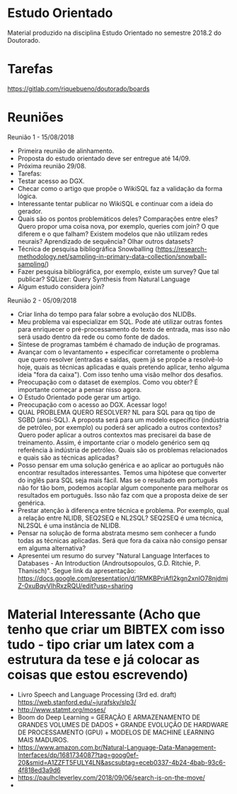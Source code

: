 # Estudo Orientado

Material produzido na disciplina Estudo Orientado no semestre 2018.2 do Doutorado.

# Tarefas
https://gitlab.com/riquebueno/doutorado/boards

# Reuniões
Reunião 1 - 15/08/2018
- Primeira reunião de alinhamento.
- Proposta do estudo orientado deve ser entregue até 14/09.
- Próxima reunião 29/08.
- Tarefas:
- Testar acesso ao DGX.
- Checar como o artigo que propõe o WikiSQL faz a validação da forma lógica.
- Interessante tentar publicar no WikiSQL e continuar com a ideia do gerador.
- Quais são os pontos problemáticos deles? Comparações entre eles? Quero propor uma coisa nova, por exemplo, queries com join? O que diferem e o que falham? Existem modelos que não utilizam redes neurais? Aprendizado de sequência? Olhar outros datasets?
- Técnica de pesquisa bibliográfica Snowballing (https://research-methodology.net/sampling-in-primary-data-collection/snowball-sampling/)
- Fazer pesquisa bibliográfica, por exemplo, existe um survey? Que tal publicar? SQLizer: Query Synthesis from Natural Language
- Algum estudo considera join?

Reunião 2 - 05/09/2018
- Criar linha do tempo para falar sobre a evolução dos NLIDBs.
- Meu problema vai especializar em SQL. Pode até utilizar outras fontes para enriquecer o pré-processamento do texto de entrada, mas isso não será usado dentro da rede ou como fonte de dados.
- Síntese de programas também é chamado de indução de programas.
- Avançar com o levantamento + especificar corretamente o problema que quero resolver (entradas e saídas, quem já se propõe a resolvê-lo hoje, quais as técnicas aplicadas e quais pretendo aplicar, tenho alguma ideia "fora da caixa"). Com isso tenho uma visão melhor dos desafios.
- Preocupação com o dataset de exemplos. Como vou obter? É importante começar a pensar nisso agora.
- O Estudo Orientado pode gerar um artigo.
- Preocupação com o acesso ao DGX. Acessar logo!
- QUAL PROBLEMA QUERO RESOLVER? NL para SQL para qq tipo de SGBD (ansi-SQL). A proposta será para um modelo específico (indústria de petróleo, por exemplo) ou poderá ser aplicado a outros contextos? Quero poder aplicar a outros contextos mas precisarei da base de treinamento. Assim, é importante criar o modelo genérico sem qq referência à indústria de petróleo. Quais são os problemas relacionados e quais são as técnicas aplicadas?
- Posso pensar em uma solução genérica e ao aplicar ao português não encontrar resultados interessantes. Temos uma hipótese que converter do inglês para SQL seja mais fácil. Mas se o resultado em português não for tão bom, podemos acoplar algum componente para melhorar os resultados em português. Isso não faz com que a proposta deixe de ser genérica.
- Prestar atenção à diferença entre técnica e problema. Por exemplo, qual a relação entre NLIDB, SEQ2SEQ e NL2SQL? SEQ2SEQ é uma técnica, NL2SQL é uma instância de NLIDB.
- Pensar na solução de forma abstrata mesmo sem conhecer a fundo todas as técnicas aplicadas. Será que fora da caixa não consigo pensar em alguma alternativa?
- Apresentei um resumo do survey "Natural Language Interfaces to Databases - An Introduction (Androutsopoulos, G.D. Ritchie, P. Thanisch)". Segue link da apresentação: https://docs.google.com/presentation/d/1RMKBPriAfI2kgn2xnIO78njdmjZ-0xuBqyVIhRxzRQU/edit?usp=sharing

# Material Interessante (Acho que tenho que criar um BIBTEX com isso tudo - tipo criar um latex com a estrutura da tese e já colocar as coisas que estou escrevendo)
- Livro Speech and Language Processing (3rd ed. draft) https://web.stanford.edu/~jurafsky/slp3/
- http://www.statmt.org/moses/
- Boom do Deep Learning = GERAÇÃO E ARMAZENAMENTO DE GRANDES VOLUMES DE DADOS + GRANDE EVOLUÇÃO DE HARDWARE DE PROCESSAMENTO (GPU) + MODELOS DE MACHINE LEARNING MAIS MADUROS.
- https://www.amazon.com.br/Natural-Language-Data-Management-Interfaces/dp/1681734087?tag=goog0ef-20&smid=A1ZZFT5FULY4LN&ascsubtag=eceb0337-4b24-4bab-93c6-4f818ed3a9d6
- https://paulhcleverley.com/2018/09/06/search-is-on-the-move/
- 
